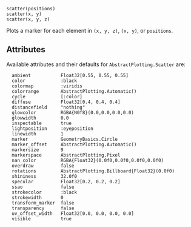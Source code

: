 ```
scatter(positions)
scatter(x, y)
scatter(x, y, z)
```

Plots a marker for each element in `(x, y, z)`, `(x, y)`, or `positions`.

## Attributes

Available attributes and their defaults for `AbstractPlotting.Scatter` are: 

```
  ambient           Float32[0.55, 0.55, 0.55]
  color             :black
  colormap          :viridis
  colorrange        AbstractPlotting.Automatic()
  cycle             [:color]
  diffuse           Float32[0.4, 0.4, 0.4]
  distancefield     "nothing"
  glowcolor         RGBA{N0f8}(0.0,0.0,0.0,0.0)
  glowwidth         0.0
  inspectable       true
  lightposition     :eyeposition
  linewidth         1
  marker            GeometryBasics.Circle
  marker_offset     AbstractPlotting.Automatic()
  markersize        9
  markerspace       AbstractPlotting.Pixel
  nan_color         RGBA{Float32}(0.0f0,0.0f0,0.0f0,0.0f0)
  overdraw          false
  rotations         AbstractPlotting.Billboard{Float32}(0.0f0)
  shininess         32.0f0
  specular          Float32[0.2, 0.2, 0.2]
  ssao              false
  strokecolor       :black
  strokewidth       0
  transform_marker  false
  transparency      false
  uv_offset_width   Float32[0.0, 0.0, 0.0, 0.0]
  visible           true
```
